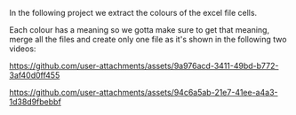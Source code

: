 In the following project we extract the colours of the excel file cells.

Each colour has a meaning so we gotta make sure to get that meaning, merge all the files and create only one file as it's shown in the following two videos:


https://github.com/user-attachments/assets/9a976acd-3411-49bd-b772-3af40d0ff455



https://github.com/user-attachments/assets/94c6a5ab-21e7-41ee-a4a3-1d38d9fbebbf

